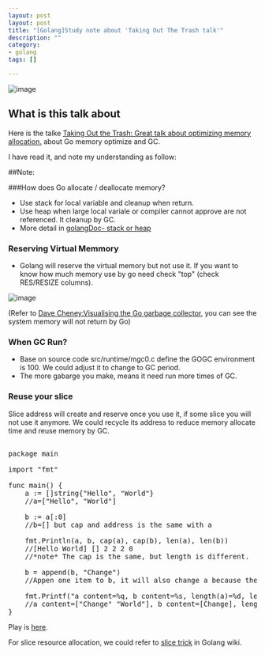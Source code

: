 ```yaml
---
layout: post
layout: post
title: "[Golang]Study note about 'Taking Out The Trash talk'"
description: ""
category: 
- golang
tags: []

---
```


![image](http://talks.golang.org/2014/go4java/img/fast.jpg)

## What is this talk about

Here is the talke [Taking Out the Trash: Great talk about optimizing memory allocation.﻿](https://www.youtube.com/watch?v=l3zHGMgtr2Y&feature=share) about Go memory optimize and GC.

I have read it, and note my understanding as follow:

##Note:

###How does Go allocate / deallocate memory?
- Use stack for local variable and cleanup when return.
- Use heap when large local variale or compiler cannot approve are not referenced. It cleanup by GC.
- More detail in [golangDoc- stack or heap](http://golang.org/doc/faq#stack_or_heap)
    
### Reserving Virtual Memmory
- Golang will reserve the virtual memory but not use it. If you want to know how much memory use by go need check "top" (check RES/RESIZE columns).

![image](http://dave.cheney.net/wp-content/uploads/2014/07/Screenshot-from-2014-07-11-144528.png)

(Refer to [Dave Cheney:Visualising the Go garbage collector](http://dave.cheney.net/2014/07/11/visualising-the-go-garbage-collector), you can see the system memory will not return by Go)


### When GC Run?

- Base on source code src/runtime/mgc0.c define the GOGC environment is 100. We could adjust it to change to GC period. 
- The more gabarge you make, means it need run more times of GC.


### Reuse your slice

Slice address will create and reserve once you use it, if some slice you will not use it anymore. We could recycle its address to reduce memory allocate time and reuse memory by GC.

<pre class="prettyprint"> 
package main

import "fmt"

func main() {
	a := []string{"Hello", "World"}
	//a=["Hello", "World"]

	b := a[:0]
	//b=[] but cap and address is the same with a

	fmt.Println(a, b, cap(a), cap(b), len(a), len(b))
	//[Hello World] [] 2 2 2 0
	//*note* The cap is the same, but length is different.

	b = append(b, "Change")
	//Appen one item to b, it will also change a because they share the same address.

	fmt.Printf("a content=%q, b content=%s, length(a)=%d, length(b)=%d, address(a)=%d, address(b)=%d\n", a, b, len(a), len(b), &a[0], &b[0])
	//a content=["Change" "World"], b content=[Change], length(a)=2, length(b)=1, address(a)=272851328, address(b)=272851328
}
</pre>

Play is [here](http://play.golang.org/p/AyVbUBZ-f_).  

For slice resource allocation, we could refer to [slice trick](https://github.com/golang/go/wiki/SliceTricks) in Golang wiki.


